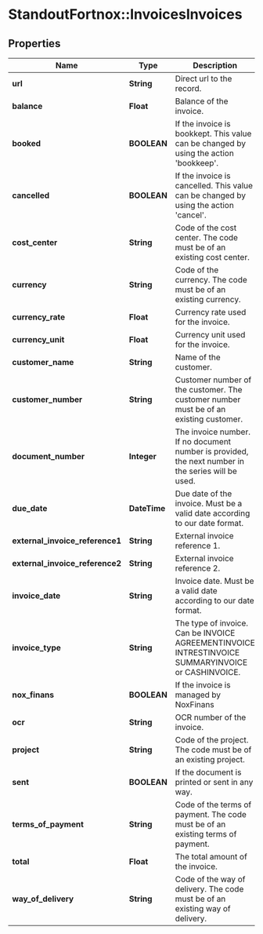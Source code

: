 # StandoutFortnox::InvoicesInvoices

## Properties
Name | Type | Description | Notes
------------ | ------------- | ------------- | -------------
**url** | **String** | Direct url to the record. | [optional] 
**balance** | **Float** | Balance of the invoice. | [optional] 
**booked** | **BOOLEAN** | If the invoice is bookkept. This value can be changed by using the action &#39;bookkeep&#39;. | [optional] 
**cancelled** | **BOOLEAN** | If the invoice is cancelled. This value can be changed by using the action &#39;cancel&#39;. | [optional] 
**cost_center** | **String** | Code of the cost center. The code must be of an existing cost center. | [optional] 
**currency** | **String** | Code of the currency. The code must be of an existing currency. | [optional] 
**currency_rate** | **Float** | Currency rate used for the invoice. | [optional] 
**currency_unit** | **Float** | Currency unit used for the invoice. | [optional] 
**customer_name** | **String** | Name of the customer. | [optional] 
**customer_number** | **String** | Customer number of the customer. The customer number must be of an existing customer. | [optional] 
**document_number** | **Integer** | The invoice number. If no document number is provided, the next number in the series will be used. | [optional] 
**due_date** | **DateTime** | Due date of the invoice. Must be a valid date according to our date format. | [optional] 
**external_invoice_reference1** | **String** | External invoice reference 1. | [optional] 
**external_invoice_reference2** | **String** | External invoice reference 2. | [optional] 
**invoice_date** | **String** | Invoice date. Must be a valid date according to our date format. | [optional] 
**invoice_type** | **String** | The type of invoice. Can be INVOICE AGREEMENTINVOICE INTRESTINVOICE SUMMARYINVOICE or CASHINVOICE. | [optional] 
**nox_finans** | **BOOLEAN** | If the invoice is managed by NoxFinans | [optional] 
**ocr** | **String** | OCR number of the invoice. | [optional] 
**project** | **String** | Code of the project. The code must be of an existing project. | [optional] 
**sent** | **BOOLEAN** | If the document is printed or sent in any way. | [optional] 
**terms_of_payment** | **String** | Code of the terms of payment. The code must be of an existing terms of payment. | [optional] 
**total** | **Float** | The total amount of the invoice. | [optional] 
**way_of_delivery** | **String** | Code of the way of delivery. The code must be of an existing way of delivery. | [optional] 


